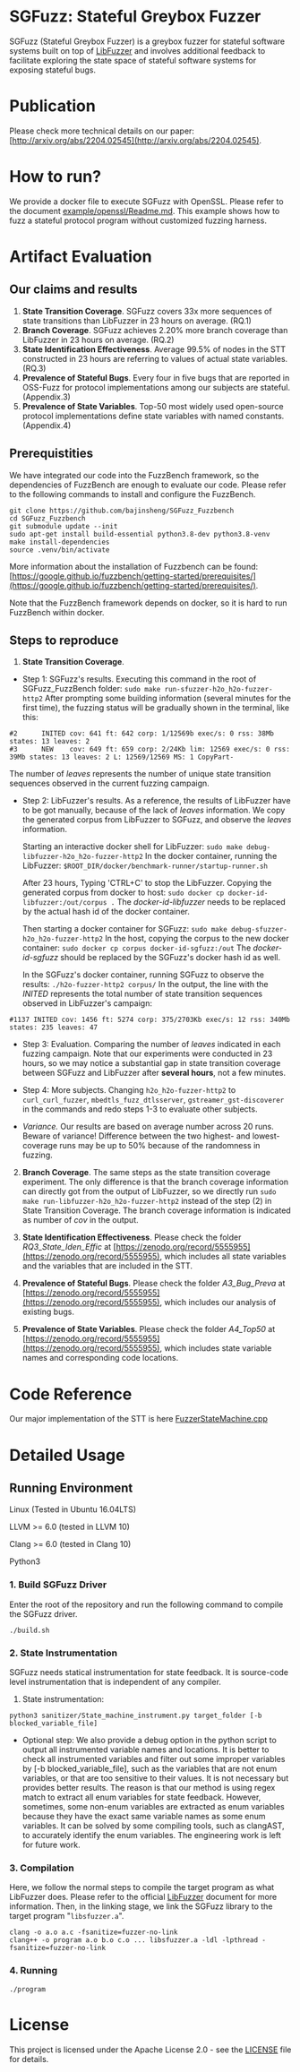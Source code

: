 # SGFuzz: Stateful Greybox Fuzzer
SGFuzz (Stateful Greybox Fuzzer) is a greybox fuzzer for stateful software systems built on top of [LibFuzzer](https://llvm.org/docs/LibFuzzer.html) and involves additional feedback to facilitate exploring the state space of stateful software systems for exposing stateful bugs.

# Publication

Please check more technical details on our paper: [http://arxiv.org/abs/2204.02545](http://arxiv.org/abs/2204.02545).

# How to run?
We provide a docker file to execute SGFuzz with OpenSSL. Please refer to the document [example/openssl/Readme.md](https://github.com/bajinsheng/SGFuzz/tree/master/example/openssl). This example shows how to fuzz a stateful protocol program without customized fuzzing harness.

# Artifact Evaluation
## Our claims and results
1. **State Transition Coverage**. SGFuzz covers 33x more sequences of state transitions than LibFuzzer in 23 hours on average. (RQ.1)
2. **Branch Coverage**. SGFuzz achieves 2.20\% more branch coverage than LibFuzzer in 23 hours on average. (RQ.2)
3. **State Identification Effectiveness**. Average 99.5% of nodes in the STT constructed in 23 hours are referring to values of actual state variables. (RQ.3)
4. **Prevalence of Stateful Bugs**. Every four in five bugs that are reported in OSS-Fuzz for protocol implementations among our subjects are stateful. (Appendix.3)
5. **Prevalence of State Variables**. Top-50 most widely used open-source protocol implementations define state variables with named constants. (Appendix.4)

## Prerequistities
We have integrated our code into the FuzzBench framework, so the dependencies of FuzzBench are enough to evaluate our code. 
Please refer to the following commands to install and configure the FuzzBench.
```shell
git clone https://github.com/bajinsheng/SGFuzz_Fuzzbench
cd SGFuzz_Fuzzbench
git submodule update --init
sudo apt-get install build-essential python3.8-dev python3.8-venv
make install-dependencies
source .venv/bin/activate
```
More information about the installation of Fuzzbench can be found: [https://google.github.io/fuzzbench/getting-started/prerequisites/](https://google.github.io/fuzzbench/getting-started/prerequisites/).

Note that the FuzzBench framework depends on docker, so it is hard to run FuzzBench within docker.

## Steps to reproduce
1. **State Transition Coverage**. 

- Step 1: SGFuzz's results. Executing this command in the root of SGFuzz\_FuzzBench folder: `sudo make run-sfuzzer-h2o_h2o-fuzzer-http2`
    After prompting some building information (several minutes for the first time), the fuzzing status will be gradually shown in the terminal, like this:
```shell
#2      INITED cov: 641 ft: 642 corp: 1/12569b exec/s: 0 rss: 38Mb states: 13 leaves: 2
#3      NEW    cov: 649 ft: 659 corp: 2/24Kb lim: 12569 exec/s: 0 rss: 39Mb states: 13 leaves: 2 L: 12569/12569 MS: 1 CopyPart-
```

The number of *leaves* represents the number of unique state transition sequences observed in the current fuzzing campaign.
    
- Step 2: LibFuzzer's results. As a reference, the results of LibFuzzer have to be got manually, because of the lack of *leaves* information. We copy the generated corpus from LibFuzzer to SGFuzz, and observe the *leaves* information.
    
    Starting an interactive docker shell for LibFuzzer: `sudo make debug-libfuzzer-h2o_h2o-fuzzer-http2`
    In the docker container, running the LibFuzzer: `$ROOT_DIR/docker/benchmark-runner/startup-runner.sh`
    
    After 23 hours, Typing 'CTRL+C' to stop the LibFuzzer. Copying the generated corpus from docker to host:
    `sudo docker cp docker-id-libfuzzer:/out/corpus .` The *docker-id-libfuzzer* needs to be replaced by the actual hash id of the docker container. 
    
    Then starting a docker container for SGFuzz: `sudo make debug-sfuzzer-h2o_h2o-fuzzer-http2`
    In the host, copying the corpus to the new docker container: `sudo docker cp corpus docker-id-sgfuzz:/out`
    The *docker-id-sgfuzz* should be replaced by the SGFuzz's docker hash id as well.
    
    In the SGFuzz's docker container, running SGFuzz to observe the results: `./h2o-fuzzer-http2 corpus/`
    In the output, the line with the *INITED* represents the total number of state transition sequences observed in LibFuzzer's campaign:

```shell
#1137 INITED cov: 1456 ft: 5274 corp: 375/2703Kb exec/s: 12 rss: 340Mb states: 235 leaves: 47
```
    
- Step 3: Evaluation. Comparing the number of *leaves* indicated in each fuzzing campaign. Note that our experiments were conducted in 23 hours, so we may notice a substantial gap in state transition coverage between SGFuzz and LibFuzzer after **several hours**, not a few minutes.

- Step 4: More subjects. Changing `h2o_h2o-fuzzer-http2` to `curl_curl_fuzzer`, `mbedtls_fuzz_dtlsserver`, `gstreamer_gst-discoverer` in the commands and redo steps 1-3 to evaluate other subjects.
    
- *Variance.* Our results are based on average number across 20 runs. Beware of variance! Difference between the two highest- and lowest-coverage runs may be up to 50\% because of the randomness in fuzzing.

2. **Branch Coverage**. 
The same steps as the state transition coverage experiment. The only difference is that the branch coverage information can directly got from the output of LibFuzzer, so we directly run `sudo make run-libfuzzer-h2o_h2o-fuzzer-http2` instead of the step (2) in State Transition Coverage.  The branch coverage information is indicated as number of *cov* in the output. 

3. **State Identification Effectiveness**. 
Please check the folder *RQ3_State_Iden_Effic* at [https://zenodo.org/record/5555955](https://zenodo.org/record/5555955), which includes all state variables and the variables that are included in the STT.
4. **Prevalence of Stateful Bugs**. 
Please check the folder *A3_Bug_Preva* at [https://zenodo.org/record/5555955](https://zenodo.org/record/5555955), which includes our analysis of existing bugs.
5. **Prevalence of State Variables**. 
Please check the folder *A4_Top50* at [https://zenodo.org/record/5555955](https://zenodo.org/record/5555955), which includes state variable names and corresponding code locations.


# Code Reference
Our major implementation of the STT is here [FuzzerStateMachine.cpp](https://github.com/bajinsheng/SGFuzz/blob/master/FuzzerStateMachine.cpp)

# Detailed Usage
## Running Environment
Linux (Tested in Ubuntu 16.04LTS)

LLVM >= 6.0 (tested in LLVM 10)

Clang >= 6.0 (tested in Clang 10)

Python3

### 1. Build SGFuzz Driver
Enter the root of the repository and run the following command to compile the SGFuzz driver.
```
./build.sh
```


### 2. State Instrumentation
SGFuzz needs statical instrumentation for state feedback. It is source-code level instrumentation that is independent of any compiler.

1) State instrumentation:
```
python3 sanitizer/State_machine_instrument.py target_folder [-b blocked_variable_file]
```
* Optional step:
We also provide a debug option in the python script to output all instrumented variable names and locations.
It is better to check all instrumented variables and filter out some improper variables by [-b blocked_variable_file], such as the variables that are not enum variables, or that are too sensitive to their values.
It is not necessary but provides better results.
The reason is that our method is using regex match to extract all enum variables for state feedback. However, sometimes, some non-enum variables are extracted as enum variables because they have the exact same variable names as some enum variables. It can be solved by some compiling tools, such as clangAST, to accurately identify the enum variables. The engineering work is left for future work.


### 3. Compilation
Here, we follow the normal steps to compile the target program as what LibFuzzer does.
Please refer to the official [LibFuzzer](https://llvm.org/docs/LibFuzzer.html) document for more information. Then, in the linking stage, we link the SGFuzz library to the target program "```libsfuzzer.a```".
```
clang -o a.o a.c -fsanitize=fuzzer-no-link
clang++ -o program a.o b.o c.o ... libsfuzzer.a -ldl -lpthread -fsanitize=fuzzer-no-link
```

### 4. Running
```
./program
```

# License
This project is licensed under the Apache License 2.0 - see the [LICENSE](./LICENSE) file for details. 
